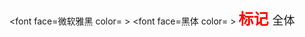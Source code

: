 <font face=微软雅黑 color= > </font>
<font face=黑体 color= > </font>
<font face=楷体 color=red size=5 style="font-weight: bold"> 标记 </font>
<font face=楷体 size=4> 全体 </font>
